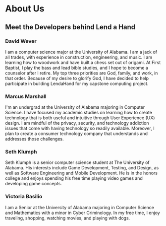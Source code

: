 # About Us

## Meet the Developers behind Lend a Hand

### David Wever
I am a computer science major at the University of Alabama. I am a jack of all trades, with experience in construction, engineering, and music. I am learning how to woodwork and have built a chess set out of origami. At First Baptist, I play the bass and lead bible studies, and I hope to become a counselor after I retire. My top three priorities are God, family, and work, in that order. Because of my desire to glorify God, I have decided to help participate in building LendaHand for my capstone computing project.

### Marcus Marshall
I'm an undergrad at the University of Alabama majoring in Computer Science. I have focused my academic studies on learning how to create technology that is both useful and intuitive through User Experience (UX) design. I am mindful of the privacy, security, and technology addiction issues that come with having technology so readily available. Moreover, I plan to create a consumer technology company that understands and addresses those challenges.

### Seth Klumph
Seth Klumph is a senior computer science student at The University of Alabama. His interests include Game Development, Testing, and Design, as well as Software Engineering and Mobile Development. He is in the honors college and enjoys spending his free time playing video games and developing game concepts.

### Victoria Basilio
I am a Senior at the University of Alabama majoring in Computer Science and Mathematics with a minor in Cyber Criminology. In my free time, I enjoy traveling, shopping, watching movies, and playing with dogs.
